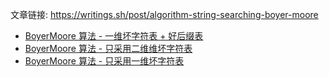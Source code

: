 文章链接: https://writings.sh/post/algorithm-string-searching-boyer-moore

- [BoyerMoore 算法 - 一维坏字符表 + 好后缀表](main.c)
- [BoyerMoore 算法 - 只采用二维维坏字符表](main1.c)
- [BoyerMoore 算法 - 只采用一维坏字符表](main2.c)
